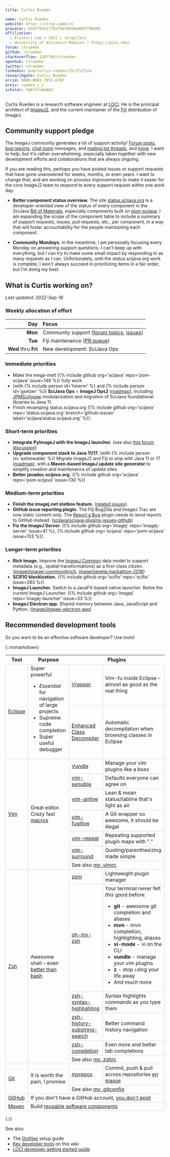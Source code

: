 ```yaml
---
title: Curtis Rueden

name: Curtis Rueden
website: https://ctrue.name/cv
gravatar: 63df759e2779af56fd050a968ff98d09
affiliation:
  - Eliceiri Lab / LOCI | /orgs/loci
  - University of Wisconsin-Madison | https://wisc.edu/
forum: ctrueden
github: ctrueden
stackoverflow: 1207769/ctrueden
openhub: ctrueden
twitter: ctrueden
linkedin: pub/curtis-rueden/15/372/52a
researchgate: Curtis_Rueden
orcid: 0000-0001-7055-6707
arxiv: rueden_c_1
scholar: VqKfxYcAAAAJ
---
```


Curtis Rueden is a research software engineer at [LOCI](/orgs/loci).
He is the principal architect of [ImageJ2](/software/imagej2),
and the current maintainer of the [Fiji](/software/fiji) distribution of ImageJ.

## Community support pledge

The ImageJ community generates a lot of support activity!
[Forum posts](https://forum.image.sc/tag/imagej), [bug reports](/discuss/bugs),
[chat room](/discuss/chat) messages, and
[mailing list threads](/discuss/mailing-lists), and [more](/discuss).
I want to help, but it's rather overwhelming, especially taken together
with new development efforts and collaborations that are always ongoing.

If you are reading this, perhaps you have posted issues or support requests
that have gone unanswered for weeks, months, or even years. I want to change
that, and am working on process improvements to make it easier for the core
ImageJ2 team to respond to every support request within one work day:

* **Better component status overview.** The site
  [status.scijava.org](https://status.scijava.org/) is a developer-oriented
  view of the status of every component in the SciJava
  [Bill of Materials](/develop/architecture#bill-of-materials), especially
  components built on [pom-scijava](https://github.com/scijava/pom-scijava).
  I am expanding the scope of the component table to include a summary of
  support requests, issues, pull requests, etc., per component, in a way that
  will foster accountability for the people maintaining each component.

* **Community Mondays.** In the meantime, I am personally focusing every Monday
  on answering support questions. I can't keep up with everything, but I can
  try to make some small impact by responding to as many requests as I can.
  Unfortunately, until the status.scijava.org work is complete, I won't always
  succeed in prioritizing items in a fair order, but I'm doing my best.

## What is Curtis working on?

*Last updated: 2022-Sep-16*

### Weekly allocation of effort

| Day | Focus |
|----:|:------|
| **Mon** | Community support ([forum topics](https://forum.image.sc/u/ctrueden/activity/bookmarks), [issues](https://github.com/users/ctrueden/projects/1/views/3)) |
| **Tue** | Fiji maintenance ([PR queue](https://github.com/users/ctrueden/projects/1/views/2)) |
| **Wed** thru **Fri** | New development: SciJava Ops |

### Immediate priorities

- Make the mega-melt ({% include github org='scijava' repo='pom-scijava' issue=146 %}) fully work.
- (with {% include person id='hinerm' %} and {% include person id='gselzer' %}) **SciJava Ops** + **ImageJ Ops2** ([roadmap](https://github.com/orgs/scijava/projects/1)), including [JPMS/Jigsaw](https://openjdk.java.net/projects/jigsaw/) modularization and migration of SciJava foundational libraries to Java 11.
- Finish revamping status.scijava.org ({% include github org='scijava' repo='status.scijava.org' branch='github-issues' label='scijava/status.scijava.org' %}).

### Short-term priorities

- **Integrate PyImageJ with the ImageJ launcher.** (see also [this forum discussion](https://forum.image.sc/t/fiji-conda/59618/13))
- **Upgrade component stack to Java 11/17.** (with {% include person id='axtimwalde' %}) Migrate ImageJ2 and Fiji to ship with Java 11 or 17 ([roadmap](https://github.com/orgs/imagej/projects/4)), with a **Maven-based ImageJ update site generator** to simplify creation and maintenance of update sites.
- **Better javadoc.scijava.org.** ({% include github org='scijava' repo='pom-scijava' issue=130 %})

### Medium-term priorities

- **Finish the imagej.net statbox feature.** ([related issues](https://github.com/imagej/imagej.github.io/issues?q=is%3Aissue+is%3Aopen+statbox)).
- **GitHub issue reporting plugin.** The Fiji BugZilla and ImageJ Trac are now static content only. The [Report a Bug](/discuss/bugs) plugin needs to send reports to GitHub instead. ([scijava/scijava-plugins-issues-github](https://github.com/scijava/scijava-plugins-issues-github))
- **Fix the ImageJ Server.** ({% include github org='imagej' repo='imagej-server' issue=41 %}, {% include github org='scijava' repo='pom-scijava' issue=133 %}).

### Longer-term priorities

- **Rich Image.** Improve the [ImageJ Common](/libs/imagej-common) data model to support metadata (e.g., spatial transformations) as a first-class citizen. ([imagej/imagej-common@rich](https://github.com/imagej/imagej-common/compare/rich), [imagej/janelia-hackathon-2016](https://github.com/imagej/janelia-hackathon-2016))
- **SCIFIO blockization.** ({% include github org='scifio' repo='scifio' issue=283 %})
- **ImageJ Launcher.** Switch to a JavaFX-based native launcher. Retire the current ImageJ Launcher.
  ({% include github org='imagej' repo='imagej-launcher' issue=33 %})
- **ImageJ Electron app.** Shared memory between Java, JavaScript and Python. ([imagej/imagej-electron-app](https://github.com/imagej/imagej-electron-app))

## Recommended development tools

So you want to be an effective software developer? Use tools!

{::nomarkdown}
<style>.boxed-table td { border: 1px solid lightgray }</style>
<table class="boxed-table left">
  <thead>
    <tr>
      <th>Tool</th>
      <th>Purpose</th>
      <th colspan=2>Plugins</th>
    </tr>
  </thead>
  <tbody>
    <tr>
      <td rowspan=2><a href="/develop/eclipse">Eclipse</a></td>
      <td rowspan=2>
        Super powerful
        <ul>
          <li><em>Essential</em> for navigation of large projects</li>
          <li>Supreme code completion</li>
          <li>Super useful debugger</li>
        </ul>
      </td>
      <td><a href="http://vrapper.sourceforge.net/">Vrapper</a></td>
      <td>Vim-fu inside Eclipse – almost as good as the real thing</td>
    </tr>
    <tr>
      <td><a href="https://ecd-plugin.github.io/">Enhanced Class Decompiler</a></td>
      <td>Automatic decompilation when browsing classes in Eclipse</td>
    </tr>
    <tr>
      <td rowspan=7><a href="https://www.vim.org/">Vim</a></td>
      <td rowspan=7>Great editor. Crazy fast <a href="https://vim.wikia.com/wiki/Macros">macros</a></td>
      <td><a href="https://github.com/VundleVim/Vundle.vim">Vundle</a></td>
      <td>Manage your vim plugins like a boss</td>
    </tr>
    <tr>
      <td><a href="https://github.com/tpope/vim-sensible">vim-sensible</a></td>
      <td>Defaults everyone can agree on</td>
    </tr>
    <tr>
      <td><a href="https://github.com/vim-airline/vim-airline">vim-airline</a></td>
      <td>Lean & mean status/tabline that's light as air</td>
    </tr>
    <tr>
      <td><a href="https://github.com/tpope/vim-fugitive">vim-fugitive</a></td>
      <td>A Git wrapper so awesome, it should be illegal</td>
    </tr>
    <tr>
      <td><a href="https://github.com/tpope/vim-repeat">vim-repeat</a></td>
      <td>Repeating supported plugin maps with "."</td>
    </tr>
    <tr>
      <td><a href="https://github.com/tpope/vim-surround">vim-surround</a></td>
      <td>Quoting/parenthesizing made simple</td>
    </tr>
    <tr>
      <td colspan=2>See also <a href="https://github.com/ctrueden/dotfiles/blob/-/vimrc">my .vimrc</a></td>
    </tr>
    <tr>
      <td rowspan=6><a href="https://www.zsh.org/">Zsh</a></td>
      <td rowspan=6>Awesome shell – even <a href="https://www.slideshare.net/jaguardesignstudio/why-zsh-is-cooler-than-your-shell-16194692">better than bash</a></td>
      <td><a href="https://github.com/zpm-zsh/zpm">zpm</a></td>
      <td>Lightweight plugin manager</td>
    </tr>
    <tr>
      <td><a href="https://ohmyz.sh/">oh-my-zsh</a></td>
      <td>
        Your terminal never felt <em>this</em> good before:
        <ul>
          <li><strong>git</strong> - awesome git completion and aliases</li>
          <li><strong>mvn</strong> - mvn completion, highlighting, aliases</li>
          <li><strong>vi-mode</strong> - vi on the CLI</li>
          <li><strong>vundle</strong> - manage your vim plugins</li>
          <li><strong>z</strong> - stop <code>cd</code>ing your life away</li>
          <li>And <em>much</em> more</li>
        </ul>
      </td>
    </tr>
    <tr>
      <td><a href="https://github.com/zsh-users/zsh-syntax-highlighting">zsh-syntax-highlighting</a></td>
      <td>Syntax highlights commands as you type them</td>
    </tr>
    <tr>
      <td><a href="https://github.com/zsh-users/zsh-history-substring-search">zsh-history-substring-search</a></td>
      <td>Better command history navigation</td>
    </tr>
    <tr>
      <td>
        <a href="https://github.com/zsh-users/zsh-completions">zsh-completion</a>
      </td>
      <td>Even more and better tab completions</td>
    </tr>
    <tr>
      <td colspan=2>See also <a href="https://github.com/ctrueden/dotfiles/blob/-/zshrc">my .zshrc</a></td>
    </tr>
    <tr>
      <td rowspan=2><a href="/develop/git">Git</a></td>
      <td rowspan=2>It is worth the pain, I promise</td>
      <td><a href="https://myrepos.branchable.com/">myrepos</a></td>
      <td>Commit, push & pull across repositories <a href="https://github.com/ctrueden/dotfiles/blob/-/mrconfig">en masse</a></td>
    </tr>
    <tr>
      <td colspan=2>See also <a href="https://github.com/ctrueden/dotfiles/blob/-/gitconfig">my .gitconfig</a></td>
    </tr>
    <tr>
      <td><a href="/develop/github">GitHub</a></td>
      <td colspan=3>If you don't have a GitHub account, <a href="https://blog.codinghorror.com/how-to-stop-sucking-and-be-awesome-instead/">you don't exist</a></td>
    </tr>
    <tr>
      <td><a href="/develop/maven">Maven</a></td>
      <td colspan=3>Build <a href="https://en.wikipedia.org/wiki/Standing_on_the_shoulders_of_giants">reusable software components</a></td>
    </tr>
  </tbody>
</table>
{:/}

See also:

-   The [Dotfiles](/develop/dotfiles) setup guide
-   [Key developer tools](/develop#key-developer-tools) on this wiki
-   [LOCI developer getting started guide](https://loci.wisc.edu/software/developing-loci-software)
